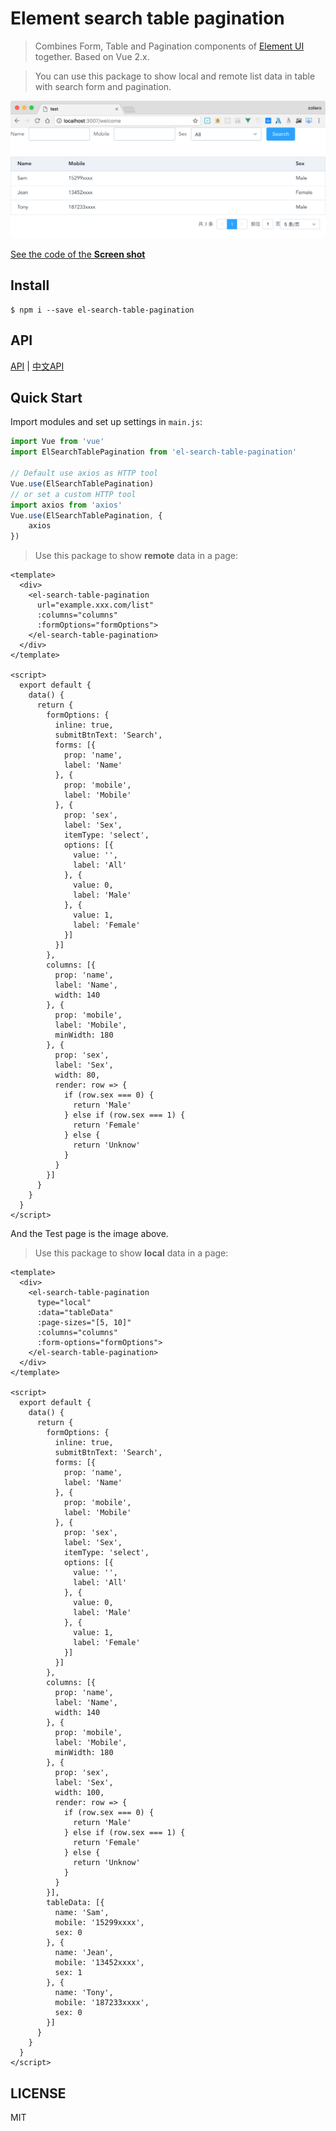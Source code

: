 # Element search table pagination

> Combines Form, Table and Pagination components of [Element UI](https://github.com/ElemeFE/element) together. Based on Vue 2.x.

> You can use this package to show local and remote list data in table with search form and pagination.

![Screen shot](./screenshot/el-search-table-pagination.png)

[See the code of the **Screen shot**](#quick-start)

## Install

```
$ npm i --save el-search-table-pagination
```

## API

[API](./api/API_en.md)  |  [中文API](./api/API_zh_CN.md)

## Quick Start

Import modules and set up settings in `main.js`:

```js
import Vue from 'vue'
import ElSearchTablePagination from 'el-search-table-pagination'

// Default use axios as HTTP tool
Vue.use(ElSearchTablePagination)
// or set a custom HTTP tool
import axios from 'axios'
Vue.use(ElSearchTablePagination, {
    axios
})
```


> Use this package to show **remote** data in a page:

```vue
<template>
  <div>
    <el-search-table-pagination
      url="example.xxx.com/list"
      :columns="columns"
      :formOptions="formOptions">
    </el-search-table-pagination>
  </div>
</template>

<script>
  export default {
    data() {
      return {
        formOptions: {
          inline: true,
          submitBtnText: 'Search',
          forms: [{
            prop: 'name',
            label: 'Name'
          }, {
            prop: 'mobile',
            label: 'Mobile'
          }, {
            prop: 'sex',
            label: 'Sex',
            itemType: 'select',
            options: [{
              value: '',
              label: 'All'
            }, {
              value: 0,
              label: 'Male'
            }, {
              value: 1,
              label: 'Female'
            }]
          }]
        },
        columns: [{
          prop: 'name',
          label: 'Name',
          width: 140
        }, {
          prop: 'mobile',
          label: 'Mobile',
          minWidth: 180
        }, {
          prop: 'sex',
          label: 'Sex',
          width: 80,
          render: row => {
            if (row.sex === 0) {
              return 'Male'
            } else if (row.sex === 1) {
              return 'Female'
            } else {
              return 'Unknow'
            }
          }
        }]
      }
    }
  }
</script>
```


And the Test page is the image above.

> Use this package to show **local** data in a page:

```vue
<template>
  <div>
    <el-search-table-pagination
      type="local"
      :data="tableData"
      :page-sizes="[5, 10]"
      :columns="columns"
      :form-options="formOptions">
    </el-search-table-pagination>
  </div>
</template>

<script>
  export default {
    data() {
      return {
        formOptions: {
          inline: true,
          submitBtnText: 'Search',
          forms: [{
            prop: 'name',
            label: 'Name'
          }, {
            prop: 'mobile',
            label: 'Mobile'
          }, {
            prop: 'sex',
            label: 'Sex',
            itemType: 'select',
            options: [{
              value: '',
              label: 'All'
            }, {
              value: 0,
              label: 'Male'
            }, {
              value: 1,
              label: 'Female'
            }]
          }]
        },
        columns: [{
          prop: 'name',
          label: 'Name',
          width: 140
        }, {
          prop: 'mobile',
          label: 'Mobile',
          minWidth: 180
        }, {
          prop: 'sex',
          label: 'Sex',
          width: 100,
          render: row => {
            if (row.sex === 0) {
              return 'Male'
            } else if (row.sex === 1) {
              return 'Female'
            } else {
              return 'Unknow'
            }
          }
        }],
        tableData: [{
          name: 'Sam',
          mobile: '15299xxxx',
          sex: 0
        }, {
          name: 'Jean',
          mobile: '13452xxxx',
          sex: 1
        }, {
          name: 'Tony',
          mobile: '187233xxxx',
          sex: 0
        }]
      }
    }
  }
</script>
```

## LICENSE

MIT
